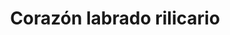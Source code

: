 ---
title: Corazón labrado rilicario
date: 
draft: false

# descripcion
description : Corazón labrado rilicario

materials: Plata 925

color: Plateado

dimensions: 2cm x 2cm

code: 02-14-0226

type: "Dijes"

categories: []

price: $3.480,00

# Images
# first image will be shown in the product page
images:
  # - image: "images/path_to_image"
  # La ubicacion de las imagenes es imagenes/Dijes/Dijes.Plata/02-14-0226-corazon-labrado-rilicario
  - image: "./images/dijes/plata/02-14-0226-corazon-labrado-rilicario.JPG"
---